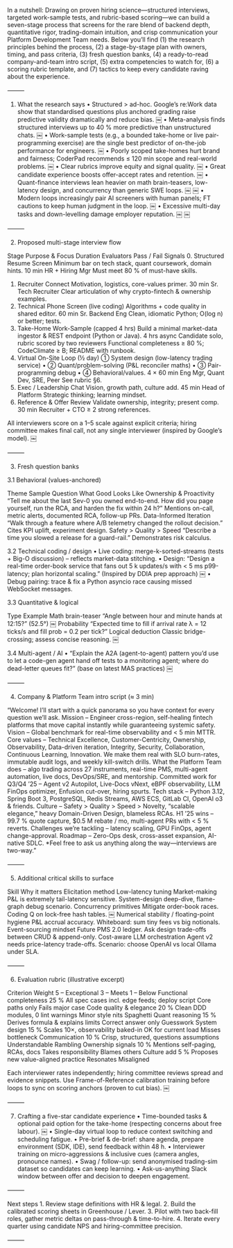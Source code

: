 In a nutshell: Drawing on proven hiring science—structured interviews, targeted work-sample tests, and rubric-based scoring—we can build a seven-stage process that screens for the rare blend of backend depth, quantitative rigor, trading-domain intuition, and crisp communication your Platform Development Team needs. Below you’ll find (1) the research principles behind the process, (2) a stage-by-stage plan with owners, timing, and pass criteria, (3) fresh question banks, (4) a ready-to-read company-and-team intro script, (5) extra competencies to watch for, (6) a scoring rubric template, and (7) tactics to keep every candidate raving about the experience.

⸻

1. What the research says
	•	Structured > ad-hoc. Google’s re:Work data show that standardised questions plus anchored grading raise predictive validity dramatically and reduce bias.  ￼
	•	Meta-analysis finds structured interviews up to 40 % more predictive than unstructured chats.  ￼
	•	Work-sample tests (e.g., a bounded take-home or live pair-programming exercise) are the single best predictor of on-the-job performance for engineers.  ￼
	•	Poorly scoped take-homes hurt brand and fairness; CoderPad recommends ≤ 120 min scope and real-world problems.  ￼
	•	Clear rubrics improve equity and signal quality.  ￼
	•	Great candidate experience boosts offer-accept rates and retention.  ￼
	•	Quant-finance interviews lean heavier on math brain-teasers, low-latency design, and concurrency than generic SWE loops.  ￼ ￼
	•	Modern loops increasingly pair AI screeners with human panels; FT cautions to keep human judgment in the loop.  ￼
	•	Excessive multi-day tasks and down-levelling damage employer reputation.  ￼ ￼

⸻

2. Proposed multi-stage interview flow

Stage	Purpose & Focus	Duration	Evaluators	Pass / Fail Signals
0. Structured Resume Screen	Minimum bar on tech stack, quant coursework, domain hints.	10 min	HR + Hiring Mgr	Must meet 80 % of must-have skills.
1. Recruiter Connect	Motivation, logistics, core-values primer.	30 min	Sr. Tech Recruiter	Clear articulation of why crypto-fintech & ownership examples.
2. Technical Phone Screen (live coding)	Algorithms + code quality in shared editor.	60 min	Sr. Backend Eng	Clean, idiomatic Python; O(log n) or better; tests.
3. Take-Home Work-Sample (capped 4 hrs)	Build a minimal market-data ingestor & REST endpoint (Python or Java).	4 hrs async	Candidate solo, rubric scored by two reviewers	Functional completeness ≥ 80 %; CodeClimate ≥ B; README with runbook.
4. Virtual On-Site Loop (½ day)	① System design (low-latency trading service) • ② Quant/problem-solving (P&L reconciler maths) • ③ Pair-programming debug • ④ Behavioral/values.	4 × 60 min	Eng Mgr, Quant Dev, SRE, Peer	See rubric §6.
5. Exec / Leadership Chat	Vision, growth path, culture add.	45 min	Head of Platform	Strategic thinking; learning mindset.
6. Reference & Offer Review	Validate ownership, integrity; present comp.	30 min	Recruiter + CTO	≥ 2 strong references.

All interviewers score on a 1–5 scale against explicit criteria; hiring committee makes final call, not any single interviewer (inspired by Google’s model).  ￼

⸻

3. Fresh question banks

3.1 Behavioral (values-anchored)

Theme	Sample Question	What Good Looks Like
Ownership & Proactivity	“Tell me about the last Sev-0 you owned end-to-end. How did you page yourself, run the RCA, and harden the fix within 24 h?”	Mentions on-call, metric alerts, documented RCA, follow-up PRs.
Data-Informed Iteration	“Walk through a feature where A/B telemetry changed the rollout decision.”	Cites KPI uplift, experiment design.
Safety > Quality > Speed	“Describe a time you slowed a release for a guard-rail.”	Demonstrates risk calculus.

3.2 Technical coding / design
	•	Live coding: merge-k-sorted-streams (tests + Big-O discussion) – reflects market-data stitching.
	•	Design: “Design a real-time order-book service that fans out 5 k updates/s with < 5 ms p99-latency; plan horizontal scaling.” (Inspired by DDIA prep approach)  ￼
	•	Debug pairing: trace & fix a Python asyncio race causing missed WebSocket messages.

3.3 Quantitative & logical

Type	Example
Math brain-teaser	“Angle between hour and minute hands at 12:15?” (52.5°)  ￼
Probability	“Expected time to fill if arrival rate λ = 12 ticks/s and fill prob = 0.2 per tick?”
Logical deduction	Classic bridge-crossing; assess concise reasoning.  ￼

3.4 Multi-agent / AI
	•	“Explain the A2A (agent-to-agent) pattern you’d use to let a code-gen agent hand off tests to a monitoring agent; where do dead-letter queues fit?” (base on latest MAS practices)  ￼

⸻

4. Company & Platform Team intro script (≈ 3 min)

“Welcome! I’ll start with a quick panorama so you have context for every question we’ll ask.
Mission – Engineer cross-region, self-healing fintech platforms that move capital instantly while guaranteeing systemic safety.
Vision – Global benchmark for real-time observability and < 5 min MTTR.
Core values – Technical Excellence, Customer-Centricity, Ownership, Observability, Data-driven iteration, Integrity, Security, Collaboration, Continuous Learning, Innovation. We make them real with SLO burn-rates, immutable audit logs, and weekly kill-switch drills.
What the Platform Team does – algo trading across 27 instruments, real-time PMS, multi-agent automation, live docs, DevOps/SRE, and mentorship.
Committed work for Q3/Q4 ’25 – Agent v2 Autopilot, Live-Docs vNext, eBPF observability, LLM FinOps optimizer, Enfusion cut-over, hiring spurts.
Tech stack – Python 3.12, Spring Boot 3, PostgreSQL, Redis Streams, AWS ECS, GitLab CI, OpenAI o3 & friends.
Culture – Safety > Quality > Speed > Novelty, “scalable elegance,” heavy Domain-Driven Design, blameless RCAs.
H1 ’25 wins – 99.7 % quote capture, $0.5 M rebate / mo, multi-agent PRs with < 5 % reverts.
Challenges we’re tackling – latency scaling, GPU FinOps, agent change-approval.
Roadmap – Zero-Ops desk, cross-asset expansion, AI-native SDLC.
*Feel free to ask us anything along the way—interviews are two-way.”

⸻

5. Additional critical skills to surface

Skill	Why it matters	Elicitation method
Low-latency tuning	Market-making P&L is extremely tail-latency sensitive.	System-design deep-dive, flame-graph debug scenario.
Concurrency primitives	Mitigate order-book races.	Coding Q on lock-free hash tables.  ￼
Numerical stability / floating-point hygiene	P&L accrual accuracy.	Whiteboard: sum tiny fees vs big notionals.
Event-sourcing mindset	Future PMS 2.0 ledger.	Ask design trade-offs between CRUD & append-only.
Cost-aware LLM orchestration	Agent v2 needs price-latency trade-offs.	Scenario: choose OpenAI vs local Ollama under SLA.


⸻

6. Evaluation rubric (illustrative excerpt)

Criterion	Weight	5 – Exceptional	3 – Meets	1 – Below
Functional completeness	25 %	All spec cases incl. edge feeds; deploy script	Core paths only	Fails major case
Code quality & elegance	20 %	Clean DDD modules, 0 lint warnings	Minor style nits	Spaghetti
Quant reasoning	15 %	Derives formula & explains limits	Correct answer only	Guesswork
System design	15 %	Scales 10×, observability baked-in	OK for current load	Misses bottleneck
Communication	10 %	Crisp, structured, questions assumptions	Understandable	Rambling
Ownership signals	10 %	Mentions self-paging, RCAs, docs	Takes responsibility	Blames others
Culture add	5 %	Proposes new value-aligned practice	Resonates	Misaligned

Each interviewer rates independently; hiring committee reviews spread and evidence snippets. Use Frame-of-Reference calibration training before loops to sync on scoring anchors (proven to cut bias).  ￼

⸻

7. Crafting a five-star candidate experience
	•	Time-bounded tasks & optional paid option for the take-home (respecting concerns about free labour).  ￼
	•	Single-day virtual loop to reduce context switching and scheduling fatigue.
	•	Pre-brief & de-brief: share agenda, prepare environment (SDK, IDE), send feedback within 48 h.
	•	Interviewer training on micro-aggressions & inclusive cues (camera angles, pronounce names).
	•	Swag / follow-up: send anonymised trading-sim dataset so candidates can keep learning.
	•	Ask-us-anything Slack window between offer and decision to deepen engagement.

⸻

Next steps
	1.	Review stage definitions with HR & legal.
	2.	Build the calibrated scoring sheets in Greenhouse / Lever.
	3.	Pilot with two back-fill roles, gather metric deltas on pass-through & time-to-hire.
	4.	Iterate every quarter using candidate NPS and hiring-committee precision.

⸻
